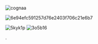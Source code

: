 ![cognaa](https://github.com/user-attachments/assets/1e83a1c0-ca2a-4ed0-8e31-622d66ddd019)

![6e94efc591257d76e2403f706c21e6b7](https://github.com/user-attachments/assets/2b4b3abc-0544-49c5-a54a-63e9844c9fb4)



![5kyk1p](https://github.com/user-attachments/assets/fb604f71-6ff6-44ec-af73-b51b261107fd)
![3o5b16](https://github.com/user-attachments/assets/53f4f91e-624f-4336-822d-66c478d433e4)

.
